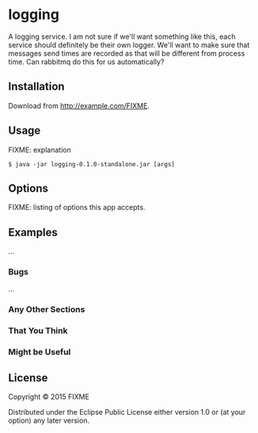 # logging

A logging service. I am not sure if we'll want something like this, each service should
definitely be their own logger. We'll want to make sure that messages send times are recorded
as that will be different from process time. Can rabbitmq do this for us automatically?

## Installation

Download from http://example.com/FIXME.

## Usage

FIXME: explanation

    $ java -jar logging-0.1.0-standalone.jar [args]

## Options

FIXME: listing of options this app accepts.

## Examples

...

### Bugs

...

### Any Other Sections
### That You Think
### Might be Useful

## License

Copyright © 2015 FIXME

Distributed under the Eclipse Public License either version 1.0 or (at
your option) any later version.
